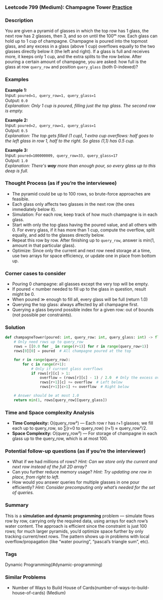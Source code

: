 ### Leetcode 799 (Medium): Champagne Tower [Practice](https://leetcode.com/problems/champagne-tower)

### Description  
You are given a pyramid of glasses in which the top row has 1 glass, the next row has 2 glasses, then 3, and so on until the 100ᵗʰ row. Each glass can hold up to 1 cup of champagne. Champagne is poured into the topmost glass, and any excess in a glass (above 1 cup) overflows equally to the two glasses directly below it (the left and right). If a glass is full and receives more, it keeps only 1 cup, and the extra splits to the row below. After pouring a certain amount of champagne, you are asked: how full is the glass at row `query_row` and position `query_glass` (both 0-indexed)?

### Examples  

**Example 1:**  
Input: `poured=1, query_row=1, query_glass=1`  
Output: `0.0`  
*Explanation: Only 1 cup is poured, filling just the top glass. The second row is empty.*

**Example 2:**  
Input: `poured=2, query_row=1, query_glass=1`  
Output: `0.5`  
*Explanation: The top gets filled (1 cup), 1 extra cup overflows: half goes to the left glass in row 1, half to the right. So glass (1,1) has 0.5 cup.*

**Example 3:**  
Input: `poured=100000009, query_row=33, query_glass=17`  
Output: `1.0`  
*Explanation: There's **way** more than enough pour, so every glass up to this deep is full.*

### Thought Process (as if you’re the interviewee)  
- The pyramid could be up to 100 rows, so brute-force approaches are feasible.
- Each glass only affects two glasses in the next row (the ones immediately below it).
- Simulation: For each row, keep track of how much champagne is in each glass.
- Start with only the top glass having the poured value, and all others with 0. For every glass, if it has more than 1 cup, compute the overflow, split equally, and add to the glasses directly below.
- Repeat this row by row. After finishing up to `query_row`, answer is min(1, amount in that particular glass).
- Optimize: Since only the current and next row need storage at a time, use two arrays for space efficiency, or update one in place from bottom up.

### Corner cases to consider  
- Pouring 0 champagne: all glasses except the very top will be empty.
- If poured < number needed to fill up to the glass in question, result might be 0.
- When poured ≫ enough to fill all, every glass will be full (return 1.0)
- Querying the top glass: always affected by all champagne first.
- Querying a glass beyond possible index for a given row: out of bounds (not possible per constraints).

### Solution

```python
def champagneTower(poured: int, query_row: int, query_glass: int) -> float:
    # Only need rows up to query_row
    rows = [[0.0 for _ in range(r+1)] for r in range(query_row+1)]
    rows[0][0] = poured  # All champagne poured at the top

    for r in range(query_row):
        for c in range(r+1):
            # Only if current glass overflows
            if rows[r][c] > 1:
                overflow = (rows[r][c] - 1) / 2.0  # Only the excess over 1 cup
                rows[r+1][c] += overflow  # Left below
                rows[r+1][c+1] += overflow  # Right below

    # Answer should be at most 1.0
    return min(1, rows[query_row][query_glass])
```

### Time and Space complexity Analysis  

- **Time Complexity:** O(query_row²) — Each row r has r+1 glasses; we fill each up to query_row, so ∑(r=0 to query_row) (r+1) ≈ query_row²/2.
- **Space Complexity:** O(query_row²) — For storage of champagne in each glass up to the query_row, which is at most 100.

### Potential follow-up questions (as if you’re the interviewer)  

- What if we had millions of rows?
  *Hint: Can we store only the current and next row instead of the full 2D array?*
- Can you further reduce memory usage?
  *Hint: Try updating one row in place, from right to left.*
- How would you answer queries for multiple glasses in one pour efficiently?
  *Hint: Consider precomputing only what’s needed for the set of queries.*

### Summary
This is a **simulation and dynamic programming** problem — simulate flows row by row, carrying only the required data, using arrays for each row’s water content. The approach is efficient since the constraint is just 100 rows; for much larger pyramids, you’d optimize space further by only tracking current/next rows. The pattern shows up in problems with local overflow/propagation (like “water pouring”, “pascal’s triangle sum”, etc).

### Tags
Dynamic Programming(#dynamic-programming)

### Similar Problems
- Number of Ways to Build House of Cards(number-of-ways-to-build-house-of-cards) (Medium)